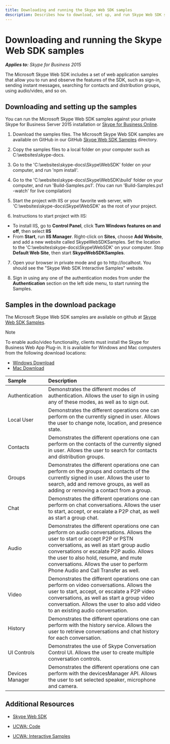 ```yaml
---
title: Downloading and running the Skype Web SDK samples
description: Describes how to download, set up, and run Skype Web SDK samples, and provides links to related resources.
---
```

# Downloading and running the Skype Web SDK samples

 _**Applies to:** Skype for Business 2015_


The Microsoft Skype Web SDK includes a set of web application samples that allow you to run and observe the features of the SDK, such as sign-in, sending instant messages, searching for contacts and distribution groups, using audio/video, and so on.

## Downloading and setting up the samples
<a name="sectionSection0"> </a>

You can run the Microsoft Skype Web SDK samples against your private Skype for Business Server 2015 installation or [Skype for Business Online](DevelopWebSDKappsForSfBOnline.md).


1. Download the samples files. The Microsoft Skype Web SDK samples are available on GitHub in our GitHub [Skype Web SDK Samples](https://github.com/OfficeDev/skype-docs/tree/master/Skype/WebSDK) directory.
    
2. Copy the samples files to a local folder on your computer such as C:\websites\skype-docs.

3. Go to the 'C:\websites\skype-docs\Skype\WebSDK' folder on your computer, and run 'npm install'. 

4. Go to the 'C:\websites\skype-docs\Skype\WebSDK\build' folder on your computer, and run 'Build-Samples.ps1'. (You can run 'Build-Samples.ps1 -watch' for live compilation)

5. Start the project with IIS or your favorite web server, with 'C:\websites\skype-docs\Skype\WebSDK' as the root of your project.
   
6. Instructions to start project with IIS:
 - To install IIS, go to **Control Panel**, click **Turn Windows features on and off**, then select **IIS**
 - From **Start**, run **IIS Manager**. Right-click on **Sites**, choose **Add Website**, and add a new website called SkypeWebSDKSamples. Set the location to the 'C:\websites\skype-docs\Skype\WebSDK' on your computer. Stop **Default Web Site**, then start **SkypeWebSDKSamples**.   


7. Open your browser in private mode and go to http://localhost. You should see the "Skype Web SDK Interactive Samples" website.
    
8. Sign in using any one of the authentication modes from under the **Authentication** section on the left side menu, to start running the Samples. 
    

## Samples in the download package
<a name="sectionSection1"> </a>

The Microsoft Skype Web SDK samples are available on github at [Skype Web SDK Samples](https://github.com/OfficeDev/skype-docs/tree/master/Skype/WebSDK).


> [!NOTE] 
> To enable audio/video functionality, clients must install the Skype for Business Web App Plug-in. It is available for Windows and Mac computers from the following download locations:
 - [Windows Download](https://swx.cdn.skype.com/s4b-plugin/16.2.0.67/SkypeMeetingsApp.msi)
 - [Mac Download](https://swx.cdn.skype.com/s4b-plugin/16.2.0.67/SkypeForBusinessPlugin.pkg)


|Sample|Description|
|:-----|:-----|
|Authentication|Demonstrates the different modes of authentication. Allows the user to sign in using any of these modes, as well as to sign out.|
|Local User|Demonstrates the different operations one can perform on the currently signed in user. Allows the user to change note, location, and presence state.|
|Contacts|Demonstrates the different operations one can perform on the contacts of the currently signed in user. Allows the user to search for contacts and distribution groups.|
|Groups|Demonstrates the different operations one can perform on the groups and contacts of the currently signed in user. Allows the user to search, add and remove groups, as well as adding or removing a contact from a group.|
|Chat|Demonstrates the different operations one can perform on chat conversations. Allows the user to start, accept, or escalate a P2P chat, as well as start a group chat.|
|Audio|Demonstrates the different operations one can perform on audio conversations. Allows the user to start or accept P2P or PSTN conversations, as well as start group audio conversations or escalate P2P audio. Allows the user to also hold, resume, and mute conversations. Allows the user to perform Phone Audio and Call Transfer as well.|
|Video|Demonstrates the different operations one can perform on video conversations. Allows the user to start, accept, or escalate a P2P video conversations, as well as start a group video conversation. Allows the user to also add video to an existing audio conversation.|
|History|Demonstrates the different operations one can perform with the history service. Allows the user to retrieve conversations and chat history for each conversation.|
|UI Controls|Demonstrates the use of Skype Conversation Control UI. Allows the user to create multiple conversation controls.|
|Devices Manager|Demonstrates the different operations one can perform with the devicesManager API. Allows the user to set selected speaker, microphone and camera.|

## Additional Resources
<a name="bk_addresources"> </a>


- [Skype Web SDK](SkypeWebSDK.md)
    
- [UCWA: Code](https://ucwa.skype.com/code)
    
- [UCWA: Interactive Samples](https://ucwa.skype.com/websdk)
    
